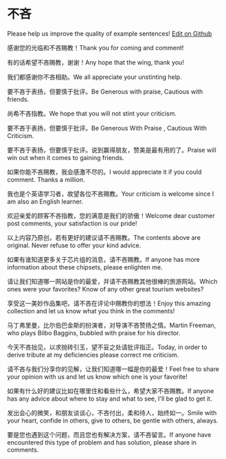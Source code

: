 # 不吝

Please help us improve the quality of example sentences! [Edit on Github](https://github.com/jiyushe/jiyu-example-sentence-source/blob/main/chinese/bulin.md)

<p><span class="chinese">感谢您的光临和不吝赐教！</span><span class="english">Thank you for coming and comment!</span></p>

<p><span class="chinese">有的话希望不吝赐教，谢谢！</span><span class="english">Any hope that the wing, thank you!</span></p>

<p><span class="chinese">我们都感谢你不吝相助。</span><span class="english">We all appreciate your unstinting help.</span></p>

<p><span class="chinese">要不吝于表扬，但要慎于批评。</span><span class="english">Be Generous with praise, Cautious with friends.</span></p>

<p><span class="chinese">尚希不吝指教。</span><span class="english">We hope that you will not stint your criticism.</span></p>

<p><span class="chinese">要不吝于表扬，但要慎于批评。</span><span class="english">Be Generous With Praise , Cautious With Criticism.</span></p>

<p><span class="chinese">要不吝于表扬，但要慎于批评。说到赢得朋友，赞美是最有用的了。</span><span class="english">Praise will win out when it comes to gaining friends.</span></p>

<p><span class="chinese">如果你能不吝赐教，我会感激不尽的。</span><span class="english">I would appreciate it if you could comment. Thanks a million.</span></p>

<p><span class="chinese">我也是个英语学习者，故望各位不吝赐教。</span><span class="english">Your criticism is welcome since I am also an English learner.</span></p>

<p><span class="chinese">欢迎亲爱的顾客不吝指教，您的满意是我们的骄傲！</span><span class="english">Welcome dear customer post comments, your satisfaction is our pride!</span></p>

<p><span class="chinese">以上内容乃原创，若有更好的建议请不吝赐教。</span><span class="english">The contents above are original. Never refuse to offer your kind advice.</span></p>

<p><span class="chinese">如果有谁知道更多关于芯片组的消息，请不吝赐教。</span><span class="english">If anyone has more information about these chipsets, please enlighten me.</span></p>

<p><span class="chinese">请让我们知道哪一网站是你的最爱，并请不吝赐教其他很棒的旅游网站。</span><span class="english">Which ones were your favorites? Know of any other great tourism websites?</span></p>

<p><span class="chinese">享受这一美妙作品集吧，请不吝在评论中赐教你的想法！</span><span class="english">Enjoy this amazing collection and let us know what you think in the comments!</span></p>

<p><span class="chinese">马丁弗里曼，比尔伯巴金斯的扮演者，对导演不吝赞扬之情。</span><span class="english">Martin Freeman, who plays Bilbo Baggins, bubbled with praise for his director.</span></p>

<p><span class="chinese">今天不吝拙见，以求抛砖引玉，望不妥之处请批评指正。</span><span class="english">Today, in order to derive tribute at my deficiencies please correct me criticism.</span></p>

<p><span class="chinese">请不吝与我们分享你的见解，让我们知道哪一幅是你的最爱！</span><span class="english">Feel free to share your opinion with us and let us know which one is your favorite!</span></p>

<p><span class="chinese">如果有什么好的建议比如在哪里住和看些什么，希望大家不吝赐教。</span><span class="english">If anyone has any advice about where to stay and what to see, I'll be glad to get it.</span></p>

<p><span class="chinese">发出会心的微笑，和朋友谈谈心，不吝付出，柔和待人，始终如一。</span><span class="english">Smile with your heart, confide in others, give to others, be gentle with others, always.</span></p>

<p><span class="chinese">要是您也遇到这个问题，而且您也有解决方案，请不吝留言。</span><span class="english">If anyone have encountered this type of problem and has solution, please share in comments.</span></p>

